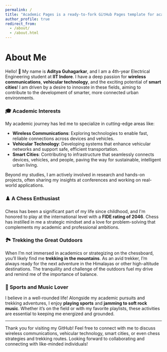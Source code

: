 ```yaml
---
permalink: /
title: "Academic Pages is a ready-to-fork GitHub Pages template for academic personal websites"
author_profile: true
redirect_from: 
  - /about/
  - /about.html
---
```


# About Me

Hello! 👋 My name is **Aditya Guhagarkar**, and I am a 4th-year Electrical Engineering student at **IIT Indore**. I have a deep passion for **wireless communications**, **vehicular technology**, and the exciting potential of **smart cities**! I am driven by a desire to innovate in these fields, aiming to contribute to the development of smarter, more connected urban environments.

### 🎓 Academic Interests
My academic journey has led me to specialize in cutting-edge areas like:
- **Wireless Communications**: Exploring technologies to enable fast, reliable connections across devices and vehicles.
- **Vehicular Technology**: Developing systems that enhance vehicular networks and support safe, efficient transportation.
- **Smart Cities**: Contributing to infrastructure that seamlessly connects devices, vehicles, and people, paving the way for sustainable, intelligent urban living.

Beyond my studies, I am actively involved in research and hands-on projects, often sharing my insights at conferences and working on real-world applications.

### ♟️ A Chess Enthusiast
Chess has been a significant part of my life since childhood, and I'm honored to play at the international level with a **FIDE rating of 2046**. Chess has instilled in me a strategic mindset and a love for problem-solving that complements my academic and professional ambitions.

### 🏞️ Trekking the Great Outdoors
When I’m not immersed in academics or strategizing on the chessboard, you’ll likely find me **trekking in the mountains**. As an avid trekker, I’m always ready for the next adventure in the Himalayas or other high-altitude destinations. The tranquility and challenge of the outdoors fuel my drive and remind me of the importance of balance.

### 🎸 Sports and Music Lover
I believe in a well-rounded life! Alongside my academic pursuits and trekking adventures, I enjoy **playing sports** and **jamming to soft rock music**. Whether it’s on the field or with my favorite playlists, these activities are essential to keeping me energized and grounded.

---

Thank you for visiting my GitHub! Feel free to connect with me to discuss wireless communications, vehicular technology, smart cities, or even chess strategies and trekking routes. Looking forward to collaborating and connecting with like-minded individuals!

